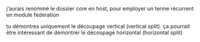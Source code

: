 j'aurais renommé le dossier core en host, pour employer un terme récurrent en module federation

tu démontres uniquement le découpage vertical (vertical split). ça pourrait être intéressant de démontrer le découpage horizontal (horizontal split)